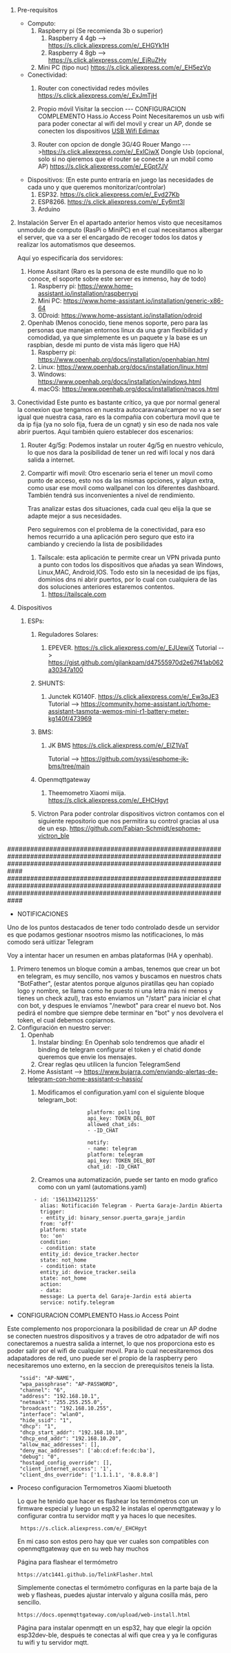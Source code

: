 1. Pre-requisitos
    - Computo:
       1. Raspberry pi (Se recomienda 3b o superior)
           1. Raspberry 4 4gb --> https://s.click.aliexpress.com/e/_EHGYk1H
           2. Raspberry 4 8gb --> https://s.click.aliexpress.com/e/_EjRuZHv
       3. Mini PC (tipo nuc)
           https://s.click.aliexpress.com/e/_EH5ezVp
    - Conectividad:
        1. Router con conectividad redes móviles
           https://s.click.aliexpress.com/e/_ExJmTjH
           
        2. Propio móvil
             Visitar la seccion --- CONFIGURACION COMPLEMENTO Hass.io Access Point
             Necesitaremos un usb wifi para poder conectar al wifi del movil y crear un AP, donde se conecten los dispositivos  <a target="_blank" href="https://www.amazon.es/EDiMAX-Adaptador-EW-7811UN-USB2-0-150MBPS/dp/B00EO4HMSQ/ref=sr_1_6?crid=CM6OJUK4Z943&amp;dib=eyJ2IjoiMSJ9.y9923hSu-AnlmMwVm7ip_Ir-8t9SmRknxYe6JHYvilZ_r89VUVKYYGJPnaDEyzKs5bWHZgKJtQhH8t1n_wT-Uzz1ASqazJbWDH1aQrInuylRaIBXyTd3PFO1HR2i65kfspWEsyxVLjWe5pIrZbSzLnR87QzXm6kmuG2Pcr1dQjo7LrxLsn2Io2mOY33KgQdfq8Dieqng1-jns_BBZo6EH0qWicVFC1BDhHZRwHR-G4sX2S_tAhKAvOz3emaXhQd1sxuCz-briBM6AdrXMxgfUiT9WVtgL1Unkj-8cUwD8Fs.Dw1rxxw4u1anR3Jrd9pHibCEDThPS5MXDaRLvpXv2CM&amp;dib_tag=se&amp;keywords=edimax+wifi&amp;qid=1720005659&amp;sprefix=edimax+wifi+%252Caps%252C109&amp;sr=8-6&_encoding=UTF8&tag=docamper-21&linkCode=ur2&linkId=98ef76e69c233e7964e67d725bf71676&camp=3638&creative=24630"> USB Wifi Edimax</a>
        3. Router con opcion de dongle 3G/4G
              Rouer  Mango --->https://s.click.aliexpress.com/e/_ExlCiwX
              Dongle Usb (opcional, solo si no qieremos que el router se conecte a un mobil como AP)
                      https://s.click.aliexpress.com/e/_EGpt7JV
    -  Dispositivos:
        (En este punto entraría en juego las necesidades de cada uno y que queremos monitorizar/controlar)
       1. ESP32.  https://s.click.aliexpress.com/e/_Evd27Kb
       2. ESP8266. https://s.click.aliexpress.com/e/_Ey6mt3l
       3. Arduino

2. Instalación Server 
   En el apartado anterior hemos visto que necesitamos unmodulo de computo (RasPi o MiniPC) en el cual necesitamos albergar el server, que va a ser el encargado de recoger todos los datos y realizar los automatismos que deseemos.

      Aquí yo especificaría dos servidores:

   1. Home Assitant  (Raro es la persona de este mundillo que no lo conoce, el soporte sobre este server es inmenso, hay de todo)
      1. Raspberry pi:   https://www.home-assistant.io/installation/raspberrypi
      2. Mini PC:  https://www.home-assistant.io/installation/generic-x86-64
      3. ODroid: https://www.home-assistant.io/installation/odroid
   3. Openhab (Menos conocido, tiene menos soporte, pero para las personas que manejan entornos linux da una gran flexibilidad y comodidad, ya que simplemente es un paquete y la base es un raspbian, desde mi punto de vista más ligero que HA)
      1. Raspberry pi: https://www.openhab.org/docs/installation/openhabian.html
      2. Linux: https://www.openhab.org/docs/installation/linux.html
      3. Windows: https://www.openhab.org/docs/installation/windows.html
      4. macOS: https://www.openhab.org/docs/installation/macos.html
4. Conectividad
  Este punto es bastante crítico, ya que por normal general la conexion que tengamos en nuestra autocaravana/camper no va a ser igual que nuestra casa, raro es la compañia con cobertura movil que te da ip fija (ya no solo fija, fuera de un cgnat) y sin eso de nada nos vale abrir puertos.
      Aqui también quiero establecer dos escenarios:
   1. Router 4g/5g: Podemos instalar un router 4g/5g en nuestro vehículo, lo que nos dara la posibilidad de tener un red wifi local y nos dará salida a internet.
   2. Compartir wifi movil: Otro escenario seria el tener un movil como punto de acceso, esto nos da las mismas opciones, y algun extra, como usar ese movil como wallpanel con los diferentes dashboard. También tendrá sus inconvenientes a nivel de rendimiento.

      Tras analizar estas dos situaciones, cada cual qeu elija la que se adapte mejor a sus necesidades.

      Pero seguiremos con el problema de la conectividad, para eso hemos recurrido a una aplicación pero seguro que esto ira cambiando y creciendo la lista de posibilidades

       1. Tailscale: esta aplicación te permite crear un VPN privada punto a punto con todos los dispositivos que añadas ya sean Windows, Linux,MAC, Android,IOS. Todo esto sin la necesidad de ips fijas, dominios dns ni abrir puertos, por lo cual con cualquiera de las dos soluciones anteriores estaremos contentos.
          1. https://tailscale.com

6. Dispositivos

   1. ESPs:
       1. Reguladores Solares:

          1. EPEVER.   https://s.click.aliexpress.com/e/_EJUewiX
               Tutorial --> https://gist.github.com/gilankpam/d47555970d2e67f41ab062a30347a100
  
       2. SHUNTS:

          1. Junctek KG140F.  https://s.click.aliexpress.com/e/_Ew3qJE3
                Tutorial --> https://community.home-assistant.io/t/home-assistant-tasmota-wemos-mini-r1-battery-meter-kg140f/473969

       3. BMS:

          1. JK BMS   https://s.click.aliexpress.com/e/_EIZ1VaT

               Tutorial --> https://github.com/syssi/esphome-jk-bms/tree/main
     
       4. Openmqttgateway
           1. Theemometro Xiaomi miija. https://s.click.aliexpress.com/e/_EHCHgyt 
           
       5. Victron 
          Para poder controlar dispositivos victron contamos con el siguiente repositorio que nos permitira su control gracias al usa de un esp.
          https://github.com/Fabian-Schmidt/esphome-victron_ble

          
          
          
    
############################################################################################################################################################################
############################################################################################################################################################################


+ NOTIFICACIONES

Uno de los puntos destacados de tener todo controlado desde un servidor es que podamos gestionar nsootros mismo las notificaciones, lo más comodo será uitlizar Telegram

   Voy a intentar hacer un resumen en ambas plataformas (HA y openhab). 
   1. Primero tenemos un bloque común a ambas, tenemos que crear un bot en telegram, es muy sencillo, nos vamos y buscamos en nuestros chats "BotFather", (estar atentos porque algunos piratillas qeu han copiado logo y nombre, se llama como he puesto ni una letra más ni menos y tienes un check azul), tras esto enviamos un "/start" para iniciar el chat con bot, y despues le enviamos "/newbot" para crear el nuevo bot. Nos pedirá el nombre que siempre debe terminar en "bot" y nos devolvera el token, el cual debemos copiarnos.
   2. Configuración en nuestro server:
      1. Openhab
         1. Instalar binding: En Openhab solo tendremos que añadir el binding de telegram configurar el token y el chatid donde queremos que envie los mensajes.
         2. Crear reglas qeu utilicen la funcion TelegramSend
      2. Home Assistant  -->  https://www.bujarra.com/enviando-alertas-de-telegram-con-home-assistant-o-hassio/
         1. Modificamos el configuration.yaml con el siguiente bloque
                        telegram_bot:
                                                
                                platform: polling
                                api_key: TOKEN_DEL_BOT
                                allowed_chat_ids:
                                - -ID_CHAT
 
                                notify:
                                - name: telegram
                                platform: telegram
                                api_key: TOKEN_DEL_BOT
                                chat_id: -ID_CHAT
                        
                       
         2. Creamos una automatización, puede ser tanto en modo grafico como con un yaml (automations.yaml)
         ```
           - id: '1561334211255'
             alias: Notificación Telegram - Puerta Garaje-Jardin Abierta
             trigger:
             - entity_id: binary_sensor.puerta_garaje_jardin
             from: 'off'
             platform: state
             to: 'on'
             condition:
             - condition: state
             entity_id: device_tracker.hector
             state: not_home
             - condition: state
             entity_id: device_tracker.seila
             state: not_home
             action:
             - data:
             message: La puerta del Garaje-Jardin está abierta
             service: notify.telegram
           ```                        
            
+ CONFIGURACION COMPLEMENTO Hass.io Access Point

Este complemento nos proporcionara la posibilidad de crear un AP dodne se conecten nuestros dispositivos y a traves de otro adpatador de wifi nos conectaremos a nuestra salida a internet, lo que nos proporciona esto es poder salir por el wifi de cualquier movil. Para lo cual necesitaremos dos adapatadores de red, uno puede ser el propio de la raspberry pero necesitaremos uno externo, en la seccion de prerequisitos teneis la lista.

```
    "ssid": "AP-NAME",
    "wpa_passphrase": "AP-PASSWORD",
    "channel": "6",
    "address": "192.168.10.1",
    "netmask": "255.255.255.0",
    "broadcast": "192.168.10.255",
    "interface": "wlan0",
    "hide_ssid": "1",
    "dhcp": "1",
    "dhcp_start_addr": "192.168.10.10",
    "dhcp_end_addr": "192.168.10.20",
    "allow_mac_addresses": [],
    "deny_mac_addresses": ['ab:cd:ef:fe:dc:ba'],
    "debug": "0",
    "hostapd_config_override": [],
    "client_internet_access": '1',
    "client_dns_override": ['1.1.1.1', '8.8.8.8']
```



+ Proceso configuracion Termometros Xiaomi bluetooth


   Lo que he tenido que hacer es flashear los termómetros con un firmware especial y luego un esp32 le instalas el openmqttgateway y lo configurar contra tu servidor mqtt y ya haces lo que necesites.

       https://s.click.aliexpress.com/e/_EHCHgyt

   En mi caso son estos pero hay que ver cuales son compatibles con openmqttgateway que en su web hay muchos

   Página para flashear el termómetro 
   
      https://atc1441.github.io/TelinkFlasher.html

   Simplemente conectas el termómetro configuras en la parte baja de la web y flasheas, puedes ajustar intervalo y alguna cosilla más, pero sencillo.

      https://docs.openmqttgateway.com/upload/web-install.html
   Página para instalar openmqtt en un esp32, hay que elegir la opción esp32dev-ble, después te conectas al wifi que crea y ya le configuras tu wifi y tu servidor mqtt.
